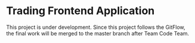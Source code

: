 # Trading Frontend Application
This project is under development. Since this project follows the GitFlow, the final work will be merged to the master branch after Team Code Team.
